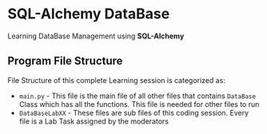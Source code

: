# SQL-Alchemy DataBase
Learning DataBase Management using **SQL-Alchemy**

## Program File Structure
File Structure of this complete Learning session is categorized as:
- `main.py` - This file is the main file of all other files that contains `DataBase` Class which has all the functions. This file is needed for other files to run
- `DataBaseLabXX` - These files are sub files of this coding session. Every file is a Lab Task assigned by the moderators
